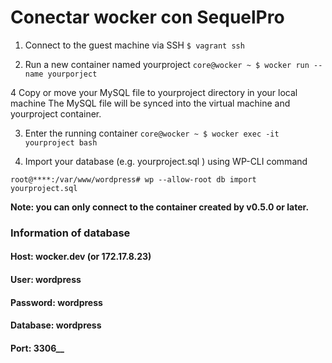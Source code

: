 # Conectar wocker con SequelPro

1. Connect to the guest machine via SSH
```$ vagrant ssh```

2. Run a new container named yourproject
```core@wocker ~ $ wocker run --name yourporject```

4 Copy or move your MySQL file to yourproject directory in your local machine
The MySQL file will be synced into the virtual machine and yourproject container.

3. Enter the running container
```core@wocker ~ $ wocker exec -it yourproject bash```

4. Import your database (e.g. yourproject.sql ) using WP-CLI command

```root@****:/var/www/wordpress# wp --allow-root db import yourproject.sql```


__Note: you can only connect to the container created by v0.5.0 or later.__

### Information of database
#### Host: wocker.dev (or 172.17.8.23)
#### User: wordpress
#### Password: wordpress
#### Database: wordpress
#### Port: 3306__
